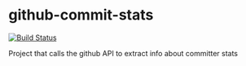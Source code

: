 # github-commit-stats

[![Build Status](https://travis-ci.org/ardlema/github-commit-stats.svg?branch=master)](https://travis-ci.org/ardlema/github-commit-stats)

Project that calls the github API to extract info about committer stats
